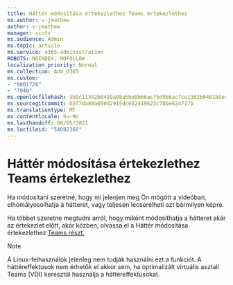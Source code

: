 ```yaml
---
title: Háttér módosítása értekezlethez Teams értekezlethez
ms.author: v-jmathew
author: v-jmathew
manager: scotv
ms.audience: Admin
ms.topic: article
ms.service: o365-administration
ROBOTS: NOINDEX, NOFOLLOW
localization_priority: Normal
ms.collection: Adm_O365
ms.custom:
- "9001720"
- "7948"
ms.openlocfilehash: ab9c11342b0499a08abbe8b66acf5d9b6ac7ce1302b0481b9ece4f440d4c9886
ms.sourcegitcommit: b5f7da89a650d2915dc652449623c78be6247175
ms.translationtype: MT
ms.contentlocale: hu-HU
ms.lasthandoff: 08/05/2021
ms.locfileid: "54082368"
---
```

# <a name="change-your-background-for-a-teams-meeting"></a>Háttér módosítása értekezlethez Teams értekezlethez

Ha módosítani szeretné, hogy mi jelenjen meg Ön mögött a videóban, elhomályosolhatja a hátteret, vagy teljesen lecserélheti azt bármilyen képre.

Ha többet szeretne megtudni arról, hogy miként módosíthatja a hátteret akár az értekezlet előtt, akár közben, olvassa el a Háttér módosítása értekezlethez [Teams részt.](https://support.microsoft.com/office/change-your-background-for-a-teams-meeting-f77a2381-443a-499d-825e-509a140f4780)

> [!NOTE]
> A Linux-felhasználók jelenleg nem tudják használni ezt a funkciót. A háttéreffektusok nem érhetők el akkor sem, ha optimalizált virtuális asztali Teams (VDI) keresztül használja a háttéreffektusokat.
